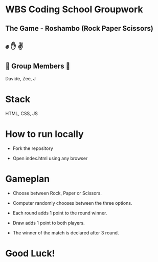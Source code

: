 # WBS Coding School Groupwork
## The Game - Roshambo (Rock Paper Scissors) 
## :fist: :hand: :v:

## :tada: Group Members :beer:
Davide, Zee, J

# Stack

HTML, CSS, JS

# How to run locally

* Fork the repository

* Open index.html using any browser

# Gameplan

* Choose between Rock, Paper or Scissors.

* Computer randomly chooses between the three options.

* Each round adds 1 point to the round winner.

* Draw adds 1 point to both players.

* The winner of the match is declared after 3 round.

# Good Luck!
